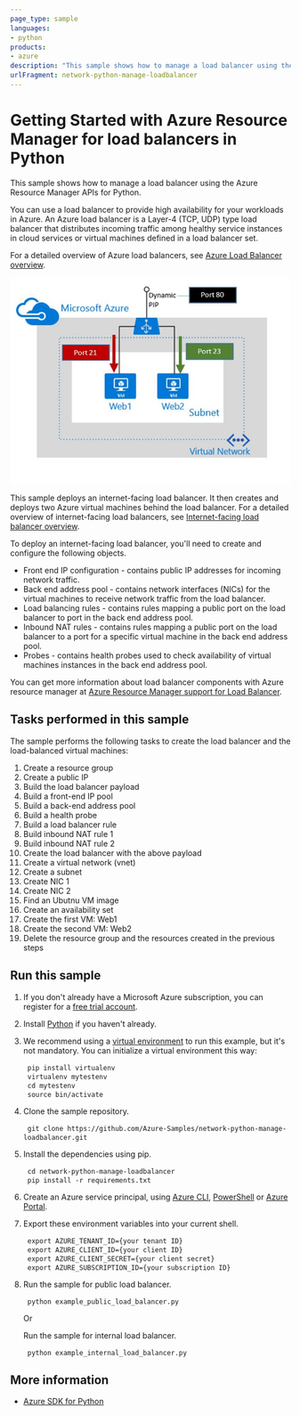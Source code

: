 ```yaml
---
page_type: sample
languages:
- python
products:
- azure
description: "This sample shows how to manage a load balancer using the Azure Resource Manager APIs for Python."
urlFragment: network-python-manage-loadbalancer
---
```


# Getting Started with Azure Resource Manager for load balancers in Python

This sample shows how to manage a load balancer using the Azure Resource Manager APIs for Python.

You can use a load balancer to provide high availability for your workloads in Azure. An Azure load balancer is a Layer-4 (TCP, UDP) type load balancer that distributes incoming traffic among healthy service instances in cloud services or virtual machines defined in a load balancer set.

For a detailed overview of Azure load balancers, see [Azure Load Balancer overview](https://azure.microsoft.com/documentation/articles/load-balancer-overview/).

![alt tag](./lb.JPG)

This sample deploys an internet-facing load balancer. It then creates and deploys two Azure virtual machines behind the load balancer. For a detailed overview of internet-facing load balancers, see [Internet-facing load balancer overview](https://azure.microsoft.com/documentation/articles/load-balancer-internet-overview/).

To deploy an internet-facing load balancer, you'll need to create and configure the following objects.

- Front end IP configuration - contains public IP addresses for incoming network traffic. 
- Back end address pool - contains network interfaces (NICs) for the virtual machines to receive network traffic from the load balancer. 
- Load balancing rules - contains rules mapping a public port on the load balancer to port in the back end address pool.
- Inbound NAT rules - contains rules mapping a public port on the load balancer to a port for a specific virtual machine in the back end address pool.
- Probes - contains health probes used to check availability of virtual machines instances in the back end address pool.

You can get more information about load balancer components with Azure resource manager at [Azure Resource Manager support for Load Balancer](https://azure.microsoft.com/documentation/articles/load-balancer-arm/).

## Tasks performed in this sample

The sample performs the following tasks to create the load balancer and the load-balanced virtual machines: 

1. Create a resource group
4. Create a public IP
5. Build the load balancer payload
  1. Build a front-end IP pool
  2. Build a back-end address pool
  3. Build a health probe
  4. Build a load balancer rule
  5. Build inbound NAT rule 1
  6. Build inbound NAT rule 2
6. Create the load balancer with the above payload
2. Create a virtual network (vnet)
3. Create a subnet
7. Create NIC 1
8. Create NIC 2
9. Find an Ubutnu VM image
10. Create an availability set
11. Create the first VM: Web1
12. Create the second VM: Web2
13. Delete the resource group and the resources created in the previous steps

## Run this sample

1. If you don't already have a Microsoft Azure subscription, you can register for a [free trial account](http://go.microsoft.com/fwlink/?LinkId=330212).

1. Install [Python](https://www.python.org/downloads/) if you haven't already.

2. We recommend using a [virtual environment](https://docs.python.org/3/tutorial/venv.html) to run this example, but it's not mandatory. You can initialize a virtual environment this way:

	    pip install virtualenv
	    virtualenv mytestenv
	    cd mytestenv
	    source bin/activate

3. Clone the sample repository.
    
	    git clone https://github.com/Azure-Samples/network-python-manage-loadbalancer.git    

4. Install the dependencies using pip.

	    cd network-python-manage-loadbalancer
	    pip install -r requirements.txt    

5. Create an Azure service principal, using 
[Azure CLI](http://azure.microsoft.com/documentation/articles/resource-group-authenticate-service-principal-cli/),
[PowerShell](http://azure.microsoft.com/documentation/articles/resource-group-authenticate-service-principal/)
or [Azure Portal](http://azure.microsoft.com/documentation/articles/resource-group-create-service-principal-portal/).

6. Export these environment variables into your current shell. 
    
	    export AZURE_TENANT_ID={your tenant ID}
	    export AZURE_CLIENT_ID={your client ID}
	    export AZURE_CLIENT_SECRET={your client secret}
	    export AZURE_SUBSCRIPTION_ID={your subscription ID}
    
7. Run the sample for public load balancer.
    
	    python example_public_load_balancer.py
   Or
   
   Run the sample for internal load balancer.
            
	    python example_internal_load_balancer.py
   
## More information

- [Azure SDK for Python](http://github.com/Azure/azure-sdk-for-python) 
